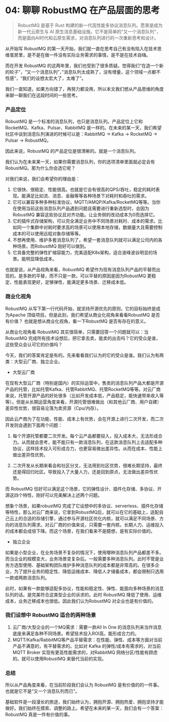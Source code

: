 # 04: 聊聊 RobustMQ 在产品层面的思考

> RobustMQ 是基于 Rust 构建的新一代高性能多协议消息队列。愿景是成为新一代云原生与 AI 原生消息基础设施。它不是简单的"又一个消息队列"，而是面向AI时代和云原生需求，对消息队列进行的一次重新思考和设计。

从开始写 RobustMQ 的第一天开始，我们就一直在思考自己有没有陷入在技术思维茧房里，是不是在做一件没有实际业务需求的事情，是不是在技术自嗨。

而在开发 RobustMQ 的这两年里，我们也受到了很多质疑。觉得我们“在造一个新的轮子”，“又一个消息队列”，”消息队列太成熟了，没有增量，这个领域一点都不性感“，“我们的设想太宏大了，太难了”。

我们一直知道，如果方向错了，再努力都没用，所以本文我们想从产品思维的角度来聊一聊我们在这段时间的一些思考。

### 产品定位

RobustMQ 是一个标准的消息队列，也只是消息队列。产品定位上它和RocketMQ、Kafka、Pulsar、RabbitMQ 是一样的。在未来的某一天，我们希望社区中谈到消息队列演进的时候可以是：RabbitMQ -> Kafka -> RocketMQ -> Pulsar -> RobustMQ。

因此来说，RobustMQ 的产品定位是很清晰的。就是一个消息队列。

我们认为在未来某一天，如果你需要消息队列，你的选项清单里面就必定会有RobustMQ。那为什么你会选它呢？

对我们来说，我们会希望你的理由是：
1. 它很快、很稳定、性能很高。也就是它会有很高的QPS/吞吐，稳定的耗时表现。能满足比如流、消息、金融等等各种场景下对耗时和吞吐的需求。
2. 它可以兼容多种多种标准协议，MQTT/AMQP/Kafka/RocketMQ等等。当你在使用当前这些消息队列产品遇到问题且需要进行重新选型时，会因为RobustMQ 兼容这些协议且对齐功能。让业务侧的改动成本为0而选择它。
3. 它的插件式存储架构，可以完全满足业务中不同场景对耗时、成本的需求。比如同一个集群中对耗时要求高的场景可以使用本地存储，数据量大且需要控制成本的可以使用远程对象存储等等。
4. 不想再使用、维护多套消息队列了，希望一套消息队列就可以满足公司内的各种场景。而RobustMQ 刚好可以做到。
5. 它具备完整的弹性扩缩容能力，完美适配K8s架构，适合波峰波谷明显的场景。能明显降低成本。

也就是说，从产品视角来看，RobustMQ 希望作为现有消息队列产品的平替而出现的。是多款的平替，而不只是一款。可以平替的原因是因为RobustMQ 更稳定、性能表现更好，足够弹性，能满足更多场景、迁移成本低。

### 商业化视角
RobustMQ 从写下第一行代码开始，就坚持开源优先的原则，它的目标始终是成为Apache 顶级项目。但是此刻，我们希望从商业化视角来看看RobustMQ 是否有价值？ 也就是想从商业化视角，看一下RobustMQ 是否有存在的意义。

从商业化视角看 RobustMQ 其实很简单，只需要回答一个问题就可以：当 RobustMQ 完成所有技术设想后，把它拿去卖，能卖的出去吗？它的受众是谁，这些受众会认可它的价值吗？

今天，我们的答案肯定是有的。先来看看我们认为的它的受众是谁。我们认为有两类：大型云厂商、独立企业。

- 大型云厂商

在现有大型云厂商（特别是国内）的实际运营中，售卖的消息队列产品大都是开源产品的托管，比如托管Kafka、托管RabbitMQ、托管RocketMQ等等。对云厂商来说，托管开源产品的好处很多（比如开发成本低，产品稳定，能快速带来收入等等）。但是从长期运营角度来看，开源托管很难做出（和其他云厂商、用户自建）差异性优势，很容易沦落为卖资源（Cpu/内存）。

因此云产商为了在功能、性能、成本上有优势，会在开源上进行二次开发，而二次开发则会遇到下面两个问题：
1. 每个开源托管都要二次开发。每个云产品都要投入，投入成本大，无法形成合力。从而就会思考，能不能只有一款消息队列，在这款消息队列上去适配多种协议，这样技术投入可形成合力，也更容易做出差异性。从而在成本、性能上做出差异性优势。
   
2. 二次开发从长期来看会和社区分叉，无法用到社区优势，很难长期坚持，最终还是得回归社区。导致投入了大量人力，还是回到原点，无法做出差异性优势。

而 RobustMQ 恰好可以满足这个场景，它的弹性设计、插件化存储、多协议、开源这四个特性，刚好可以完美解决上述两个问题。

想象个场景，如果robustMQ 完成了它设想中的多协议、serverless、插件化存储等特性，那么对云厂商来说，它拿到RobustMQ后，就可以在它的基础上，适配自己云上的合适的存储引擎，通过参与开源社区优化内核，就可以满足不同场景、方向的消息队列需求。对云厂商的价值来说，只需要一套内核，长期人力、运维投入的成本都会成倍下降。而这个场景，在我们看来不是臆想，是有实际价值的。

- 独立企业

如果是小型企业，在业务场景不复杂的情况下，使用哪种消息队列产品都差不多。而当企业的规模变大，业务场景变复杂后。一般需要多种消息队列。此时不管是业务方选型使用、基础架构团队维护多种消息队列的成本都是非常高的。在很多企业，为了提升业务的稳定性、降低运维成本、降低人才储备成本，都会限制只选用一款或两款消息队列。

此时，如果有一款能够适配多协议，性能和稳定性、弹性、能面向多种场景的消息队列的话。是完美符合这类型企业的诉求的。此时 RobustMQ 降低了使用、运维成本，业务迁移成本也很低。因此我们认为RobustMQ 对企业也是有价值的。

### 我们设想中 RobustMQ 适合的两种场景
1. 云厂商/大型企业的一个MQ需求：需要一款All In One 的消息队列来当作消息底座来满足各种不同场景。希望技术投入ROI高，能形成合力的。
2. MQTT/Kafka/RabbitMQ等产品平替需求：在性能、弹性、成本等方面对当前产品不满意的，有平替需求的。比如对 Kafka 的弹性/成本有需求的，对当前MQTT Broker 实现有更高性能需求的，对RabbitMQ 网络分区/性能有顾虑的。就可以使用RobustMQ 来替代当前的实现。

### 总结
所以从产品角度来看，在当前阶段我们会认为 RobustMQ 是有价值的的一件事。也就是它不是“又一个消息队列而已”。

基础软件是一段漫长的旅途，我们始终认为，拥抱开源、拥抱热爱、拥抱坚持才能做好。我们始终在摸索、调整的路上。希望在未来的某一天，我们会有一个答案：RobustMQ 真是一件有价值的事。
